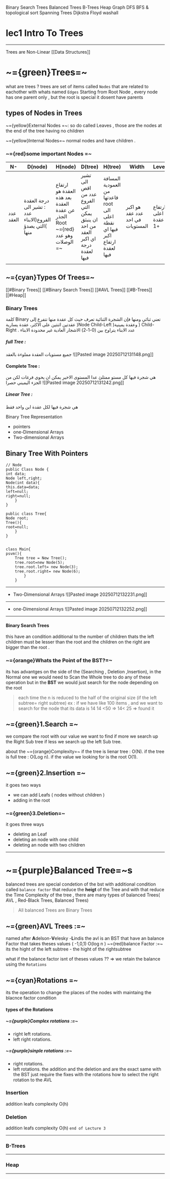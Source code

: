 
Binary Search Trees
Balanced Trees
B-Trees
Heap
Graph
DFS BFS & topological sort
Spanning Trees
Dijkstra 
Floyd washall



# lec1 Intro To Trees 
---

Trees are Non-Linear [[Data Structures]]

# ~={green}Trees=~

what are trees ?
trees are set of items called `Nodes` that are related to eachother with whats named `Edges`
Starting from Root Node , every node has one parent only , but the root is special it dosent have parents 

## types of Nodes in Trees

~={yellow}External Nodes =~: so do called Leaves , those are the nodes at the end of the tree having no children 

~={yellow}Internal Nodes=~ normal nodes and have children .

### ~={red}some important Nodes =~

| N-        | D(node)                                                   | H(node)                                                                          | D(tree)                                                                                | H(tree)                                                                       | Width                            | Level               |
| --------- | --------------------------------------------------------- | -------------------------------------------------------------------------------- | -------------------------------------------------------------------------------------- | ----------------------------------------------------------------------------- | -------------------------------- | ------------------- |
| عدد العقد | درجة العقدة : تشير الى عدد الفروع(الابناء )التي يصدؤ منها | ارتفاع العقدة هو بعد هذه العقدة عن عقدة الجذر Root <br>~={red}وهو عدد الوصلات =~ | تشير الى اقص عدد من الفروع التي يمكن ان ينبثق من احد العقد <br>اي اكبر درجة لعقدة فيها | المسافة العمودية من قاعدتها root الى اعلى نقطة فيها اي اكبر ارتفاع لعقدة فيها | هو اكبر عدد عقد في احد المستويات | ارتفاع اعلى عقدة +1 |
|           |                                                           |                                                                                  |                                                                                        |                                                                               |                                  |                     |

## ~={cyan}Types Of Trees=~

[[#Binary Trees]]
[[#Binary Search Trees]]
[[#AVL Trees]] 
[[#B-Trees]]
[[#Heap]]


### Binary Trees 
كلمة Binary تعني ثنائي ومنها فإن الشجرة الثنائية تعرف حيث كل عقدة منها تتفرع إلى عقدتين اثنتين على الاكثر، عقدة يسارية )Node Child-Left )وعقدة يمينية ) Child-Right .
عدد الابناء يتراوح بين (0-1-2)
الاشجار العادية غير محدودة الابناء
##### full Tree :
جميع مستويات العقدة مملوءة بالعقد
![[Pasted image 20250712131148.png]]

#### Complete Tree :
هي شجرة فيها كل مستو ممتلئ عدا المستوى الاخير يمكن ان يحوي فرغات لكن من الجزء اليميني حصرا
![[Pasted image 20250712131242.png]]

##### Linear Tree :
هي شجرة فيها لكل عقدة ابن واحد فقط

Binary Tree Representation 

- pointers 
- one-Dimensional Arrays
- Two-dimensional Arrays 
## Binary Tree With Pointers 
```
// Node 
public Class Node {
int data;
Node left,right;
Node(int data){
this.data=data;
left=null;
right=null;
	}
}

public class Tree{
Node root;
Tree(){
root=null;
	}
}


class Main{
psvm(){
	Tree tree = New Tree();
	tree.root=new Node(5);
	tree.root.left= new Node(3);
	tree.root.right= new Node(6);
		}
	}
```
-----

- Two-Dimensional Arrays
![[Pasted image 20250712132231.png]]

----

- one-Dimensional Arrays
![[Pasted image 20250712132252.png]]


---
#### Binary Search Trees
this have an condition additional to the number of children thats the left children must be lesser than the root and the children on the right are bigger than the root .

### ~={orange}Whats the Point of the BST?=~
its has advantges on the side of the (Searching , Deletion ,Insertion), 
in the Normal one we would need to Scan the Whole tree to do any of these operation 
but in the **BST** we would just search for the node depending on the root 

> each time the n is reduced to the half of the original size (if the left subtree= right subtree)
> ex : if we have like 100 items , and we want to search for the node that its data is 14
> 14 <50 => 14< 25 => found it  

## ~={green}1.Search =~
we compare the root with our value we want to find 
if more we search up the Right Sub tree 
if less we search up the left Sub tree.

about the ~={orange}Complexity=~
if the tree is lienar tree : O(N).
if the tree is full tree : O(Log n).
if the value we looking for is the root O(1).

## ~={green}2.Insertion =~
it goes two ways 
- we can add Leafs ( nodes without children )
- adding in the root 

### ~={green}3.Deletion=~
it goes three ways 
- deleting an Leaf
- deleting an node with one child 
- deleting an node with two children
---
# ~={purple}Balanced Tree=~s
balanced trees are special condetion of the bst with additional condition called `balance factor` that reduce the **heigt** of the Tree and with that reduce the Time Complexity of the tree , there are many types of balanced Trees( AVL , Red-Black Trees, Balanced Trees)
>All balanced Trees are Binary Trees

## ~={green}AVL Trees :=~
named after **A**delson-**V**elesky -**L**indis
the avl is an BST that have an balance Factor that takes theses values ( -1,0,1)
O(log n )
~={red}balance Factor :=~
its the hight of the left subtree - the hight of the rightsubtree

what if the balance factor isnt of theses values ??
=> we retain the balance using the `Rotations`

## ~={cyan}Rotations =~
its the operation to change the places of the nodes with maintaing the blacnce factor condition 
#### types of the Rotations 
##### ~={purple}Complex rotations :=~
- right left rotations.
- left right rotations.
##### ~={purple}sinple rotations :=~
- right rotations.
- left rotations.
the addition and the deletion and are the exact same with the BST just require the fixes with the rotations 
  how to select the right rotation to the AVL 
### Insertion 
addition leafs complexity O(h)
### Deletion
addition leafs complexity O(h)
`end of Lecture 3`


---
### B-Trees 



---

### Heap 

---